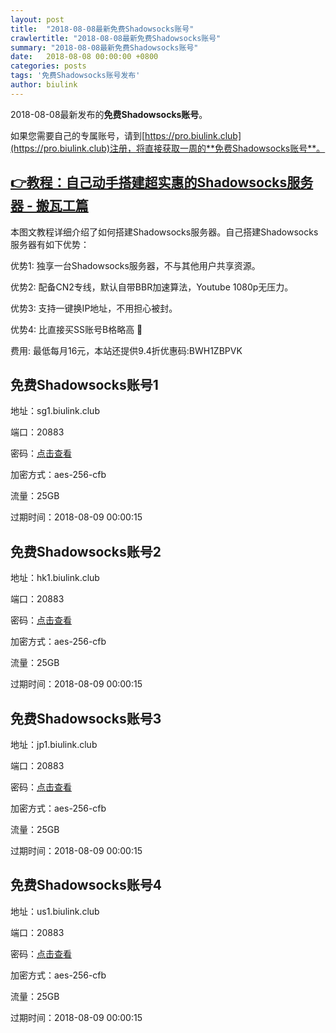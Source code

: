 ```yaml
---
layout: post
title:  "2018-08-08最新免费Shadowsocks账号"
crawlertitle: "2018-08-08最新免费Shadowsocks账号"
summary: "2018-08-08最新免费Shadowsocks账号"
date:   2018-08-08 00:00:00 +0800
categories: posts
tags: '免费Shadowsocks账号发布'
author: biulink
---
```


2018-08-08最新发布的**免费Shadowsocks账号**。

如果您需要自己的专属账号，请到[https://pro.biulink.club](https://pro.biulink.club)注册，将直接获取一周的**免费Shadowsocks账号**。

## [👉教程：自己动手搭建超实惠的Shadowsocks服务器 - 搬瓦工篇](https://github.com/Biulink/ShadowsocksTutorials/blob/master/%E6%95%99%E6%82%A8%E8%87%AA%E5%B7%B1%E5%8A%A8%E6%89%8B%E6%90%AD%E5%BB%BA%E8%B6%85%E5%AE%9E%E6%83%A0%E7%9A%84Shadowsocks%E6%9C%8D%E5%8A%A1%E5%99%A8%20-%20%E6%90%AC%E7%93%A6%E5%B7%A5%E7%AF%87.md)
  
  本图文教程详细介绍了如何搭建Shadowsocks服务器。自己搭建Shadowsocks服务器有如下优势：

  优势1: 独享一台Shadowsocks服务器，不与其他用户共享资源。

  优势2: 配备CN2专线，默认自带BBR加速算法，Youtube 1080p无压力。

  优势3: 支持一键换IP地址，不用担心被封。

  优势4: 比直接买SS账号B格略高 🙂

  费用: 最低每月16元，本站还提供9.4折优惠码:BWH1ZBPVK  
## 免费Shadowsocks账号1

地址：sg1.biulink.club

端口：20883

密码：[点击查看](https://github.com/Biulink/ShadowsocksTutorials/blob/master/publish/2018-08-08%E6%9C%80%E6%96%B0%E5%85%8D%E8%B4%B9Shadowsocks%E8%B4%A6%E5%8F%B7.md)

加密方式：aes-256-cfb

流量：25GB

过期时间：2018-08-09 00:00:15

## 免费Shadowsocks账号2

地址：hk1.biulink.club

端口：20883

密码：[点击查看](https://github.com/Biulink/ShadowsocksTutorials/blob/master/publish/2018-08-08%E6%9C%80%E6%96%B0%E5%85%8D%E8%B4%B9Shadowsocks%E8%B4%A6%E5%8F%B7.md)

加密方式：aes-256-cfb

流量：25GB

过期时间：2018-08-09 00:00:15

## 免费Shadowsocks账号3

地址：jp1.biulink.club

端口：20883

密码：[点击查看](https://github.com/Biulink/ShadowsocksTutorials/blob/master/publish/2018-08-08%E6%9C%80%E6%96%B0%E5%85%8D%E8%B4%B9Shadowsocks%E8%B4%A6%E5%8F%B7.md)

加密方式：aes-256-cfb

流量：25GB

过期时间：2018-08-09 00:00:15

## 免费Shadowsocks账号4

地址：us1.biulink.club

端口：20883

密码：[点击查看](https://github.com/Biulink/ShadowsocksTutorials/blob/master/publish/2018-08-08%E6%9C%80%E6%96%B0%E5%85%8D%E8%B4%B9Shadowsocks%E8%B4%A6%E5%8F%B7.md)

加密方式：aes-256-cfb

流量：25GB

过期时间：2018-08-09 00:00:15

